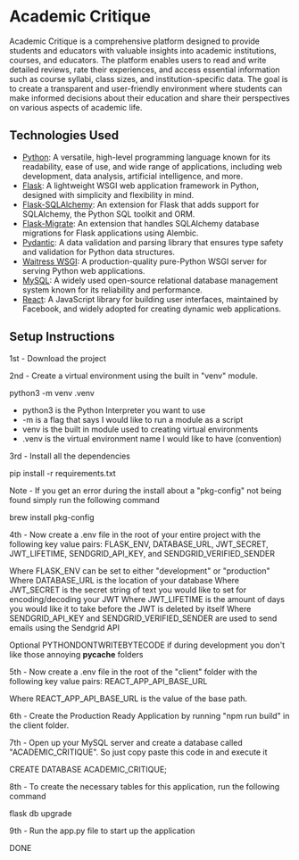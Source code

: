 # Academic Critique

Academic Critique is a comprehensive platform designed to provide students and educators with valuable insights into academic institutions, courses, and educators. The platform enables users to read and write detailed reviews, rate their experiences, and access essential information such as course syllabi, class sizes, and institution-specific data. The goal is to create a transparent and user-friendly environment where students can make informed decisions about their education and share their perspectives on various aspects of academic life.

## Technologies Used

- [Python](https://www.python.org/): A versatile, high-level programming language known for its readability, ease of use, and wide range of applications, including web development, data analysis, artificial intelligence, and more.
- [Flask](https://flask.palletsprojects.com/): A lightweight WSGI web application framework in Python, designed with simplicity and flexibility in mind.
- [Flask-SQLAlchemy](https://flask-sqlalchemy.palletsprojects.com/): An extension for Flask that adds support for SQLAlchemy, the Python SQL toolkit and ORM.
- [Flask-Migrate](https://flask-migrate.readthedocs.io/en/latest/): An extension that handles SQLAlchemy database migrations for Flask applications using Alembic.
- [Pydantic](https://docs.pydantic.dev/): A data validation and parsing library that ensures type safety and validation for Python data structures.
- [Waitress WSGI](https://docs.pylonsproject.org/projects/waitress/en/stable/): A production-quality pure-Python WSGI server for serving Python web applications.
- [MySQL](https://www.mysql.com/): A widely used open-source relational database management system known for its reliability and performance.
- [React](https://react.dev/): A JavaScript library for building user interfaces, maintained by Facebook, and widely adopted for creating dynamic web applications.

## Setup Instructions

1st - Download the project

2nd - Create a virtual environment using the built in "venv" module.

python3 -m venv .venv

- python3 is the Python Interpreter you want to use
- -m is a flag that says I would like to run a module as a script
- venv is the built in module used to creating virtual environments
- .venv is the virtual environment name I would like to have (convention)

3rd - Install all the dependencies

pip install -r requirements.txt

Note - If you get an error during the install about a "pkg-config" not being found simply run the following command

brew install pkg-config

4th - Now create a .env file in the root of your entire project with the following key value pairs: FLASK_ENV, DATABASE_URL, JWT_SECRET, JWT_LIFETIME, SENDGRID_API_KEY, and SENDGRID_VERIFIED_SENDER

Where FLASK_ENV can be set to either "development" or "production"
Where DATABASE_URL is the location of your database
Where JWT_SECRET is the secret string of text you would like to set for encoding/decoding your JWT
Where JWT_LIFETIME is the amount of days you would like it to take before the JWT is deleted by itself
Where SENDGRID_API_KEY and SENDGRID_VERIFIED_SENDER are used to send emails using the Sendgrid API

Optional PYTHONDONTWRITEBYTECODE if during development you don't like those annoying __pycache__ folders

5th - Now create a .env file in the root of the "client" folder with the following key value pairs: REACT_APP_API_BASE_URL

Where REACT_APP_API_BASE_URL is the value of the base path. 

6th - Create the Production Ready Application by running "npm run build" in the client folder.

7th - Open up your MySQL server and create a database called "ACADEMIC_CRITIQUE". So just copy paste this code in and execute it

CREATE DATABASE ACADEMIC_CRITIQUE;

8th - To create the necessary tables for this application, run the following command

flask db upgrade

9th - Run the app.py file to start up the application

DONE
